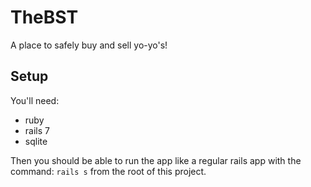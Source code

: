 # TheBST
A place to safely buy and sell yo-yo's!


## Setup

You'll need:

- ruby
- rails 7
- sqlite

Then you should be able to run the app like a regular rails app with the command: `rails s` from the root of this project.
